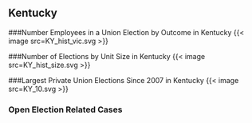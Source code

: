 ## Kentucky

###Number Employees in a Union Election by Outcome in Kentucky
{{< image src=KY_hist_vic.svg >}}

###Number of Elections by Unit Size in Kentucky
{{< image src=KY_hist_size.svg >}}

###Largest Private Union Elections Since 2007 in Kentucky
{{< image src=KY_10.svg >}}

### Open Election Related Cases
